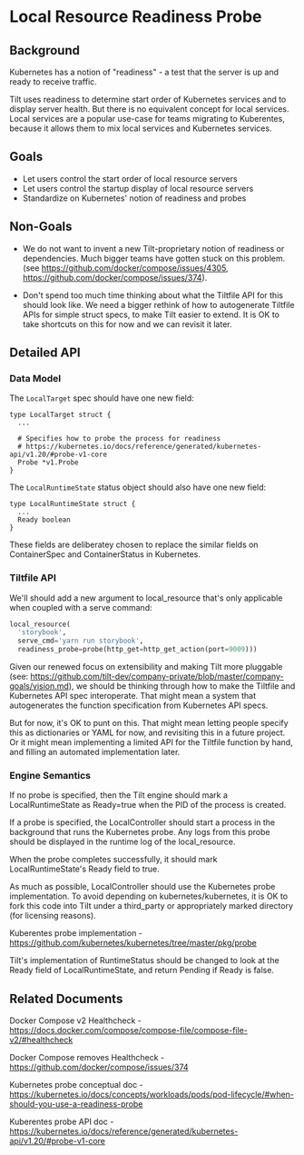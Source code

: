 # Local Resource Readiness Probe

## Background

Kubernetes has a notion of "readiness" - a test that the server is up and ready
to receive traffic.

Tilt uses readiness to determine start order of Kubernetes services and to
display server health. But there is no equivalent concept for local
services. Local services are a popular use-case for teams migrating to
Kuberentes, because it allows them to mix local services and Kubernetes
services.

## Goals

- Let users control the start order of local resource servers
- Let users control the startup display of local resource servers
- Standardize on Kubernetes' notion of readiness and probes

## Non-Goals

- We do not want to invent a new Tilt-proprietary notion of readiness or
  dependencies. Much bigger teams have gotten stuck on this problem. (see
  https://github.com/docker/compose/issues/4305,
  https://github.com/docker/compose/issues/374).

- Don't spend too much time thinking about what the Tiltfile API for this should
  look like. We need a bigger rethink of how to autogenerate Tiltfile APIs for
  simple struct specs, to make Tilt easier to extend. It is OK to take shortcuts
  on this for now and we can revisit it later.

## Detailed API

### Data Model

The `LocalTarget` spec should have one new field:

```
type LocalTarget struct {
  ...

  # Specifies how to probe the process for readiness
  # https://kubernetes.io/docs/reference/generated/kubernetes-api/v1.20/#probe-v1-core
  Probe *v1.Probe
}
```

The `LocalRuntimeState` status object should also have one new field:

```
type LocalRuntimeState struct {
  ...
  Ready boolean
}
```

These fields are deliberatey chosen to replace the similar fields on
ContainerSpec and ContainerStatus in Kubernetes.

### Tiltfile API

We'll should add a new argument to local_resource that's only applicable when
coupled with a serve command:

```py
local_resource(
  'storybook',
  serve_cmd='yarn run storybook',
  readiness_probe=probe(http_get=http_get_action(port=9009)))
```

Given our renewed focus on extensibility and making Tilt more pluggable (see:
https://github.com/tilt-dev/company-private/blob/master/company-goals/vision.md),
we should be thinking through how to make the Tiltfile and Kubernetes API spec
interoperate. That might mean a system that autogenerates the function
specification from Kubernetes API specs. 

But for now, it's OK to punt on this. That might mean letting people specify
this as dictionaries or YAML for now, and revisiting this in a future
project. Or it might mean implementing a limited API for the Tiltfile function
by hand, and filling an automated implementation later.

### Engine Semantics

If no probe is specified, then the Tilt engine should mark a LocalRuntimeState as Ready=true when
the PID of the process is created.

If a probe is specified, the LocalController should start a process in the background that runs
the Kubernetes probe. Any logs from this probe should be displayed in the runtime log of the local_resource.

When the probe completes successfully, it should mark LocalRuntimeState's Ready field to true.

As much as possible, LocalController should use the Kubernetes probe
implementation. To avoid depending on kubernetes/kubernetes, it is OK to fork
this code into Tilt under a third_party or appropriately marked directory (for
licensing reasons).

Kuberentes probe implementation - https://github.com/kubernetes/kubernetes/tree/master/pkg/probe

Tilt's implementation of RuntimeStatus should be changed to look at the Ready
field of LocalRuntimeState, and return Pending if Ready is false.

## Related Documents

Docker Compose v2 Healthcheck - https://docs.docker.com/compose/compose-file/compose-file-v2/#healthcheck

Docker Compose removes Healthcheck - https://github.com/docker/compose/issues/374

Kubernetes probe conceptual doc - https://kubernetes.io/docs/concepts/workloads/pods/pod-lifecycle/#when-should-you-use-a-readiness-probe

Kuberentes probe API doc - https://kubernetes.io/docs/reference/generated/kubernetes-api/v1.20/#probe-v1-core
